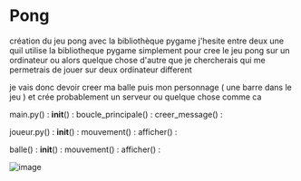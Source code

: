 # Pong
création du jeu pong avec la bibliothèque pygame
j'hesite entre deux une quil utilise la bibliotheque pygame simplement pour cree le jeu pong sur un ordinateur ou 
alors quelque chose d'autre que je chercherais qui me permetrais de jouer sur deux ordinateur different 

je vais donc devoir creer ma balle puis mon personnage ( une barre dans le jeu ) et 
crée probablement un serveur ou quelque chose comme ca

main.py() :
  __init__() :
  boucle_principale() :
  creer_message() :
  
joueur.py() :
  __init__() :
  mouvement() :
  afficher() :
  
balle() :
  __init__() :
  mouvement() :
  afficher() :
  
  ![image](https://user-images.githubusercontent.com/90564884/161870045-68a92e9d-5db0-4484-a8cf-6bf203e9048a.png)
